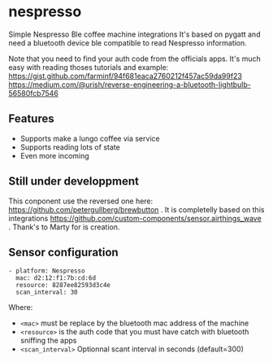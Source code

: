 # nespresso

Simple Nespresso Ble coffee machine integrations
It's based on pygatt and need a bluetooth device ble compatible to read Nespresso information.

Note that you need to find your auth code from the officials apps.
It's much easy with reading thoses tutorials and example:
https://gist.github.com/farminf/94f681eaca2760212f457ac59da99f23
https://medium.com/@urish/reverse-engineering-a-bluetooth-lightbulb-56580fcb7546


## Features
* Supports make a lungo coffee via service
* Supports reading lots of state
* Even more incoming

## Still under developpment
This conponent use the reversed one here: https://github.com/petergullberg/brewbutton .
It is completelly based on this integrations https://github.com/custom-components/sensor.airthings_wave .
Thank's to Marty for is creation.

## Sensor configuration

```
- platform: Nespresso
  mac: d2:12:f1:7b:cd:6d
  resource: 8287ee82593d3c4e
  scan_interval: 30
```

Where:
- `<mac>` must be replace by the bluetooth mac address of the machine
- `<resource>` is the auth code that you must have catch with bluetooth sniffing the apps
- `<scan_interval>` Optionnal scant interval in seconds (default=300)